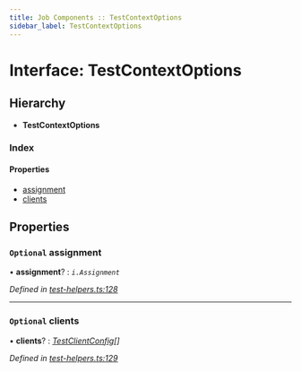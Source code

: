 ```yaml
---
title: Job Components :: TestContextOptions
sidebar_label: TestContextOptions
---
```


# Interface: TestContextOptions

## Hierarchy

* **TestContextOptions**

### Index

#### Properties

* [assignment](testcontextoptions.md#optional-assignment)
* [clients](testcontextoptions.md#optional-clients)

## Properties

### `Optional` assignment

• **assignment**? : *`i.Assignment`*

*Defined in [test-helpers.ts:128](https://github.com/terascope/teraslice/blob/b0f73ab9/packages/job-components/src/test-helpers.ts#L128)*

___

### `Optional` clients

• **clients**? : *[TestClientConfig](testclientconfig.md)[]*

*Defined in [test-helpers.ts:129](https://github.com/terascope/teraslice/blob/b0f73ab9/packages/job-components/src/test-helpers.ts#L129)*

